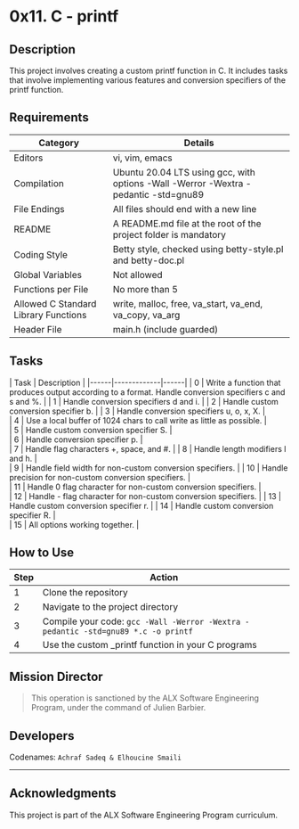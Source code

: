   # 0x11. C - printf

## Description
This project involves creating a custom printf function in C. It includes tasks that involve implementing various features and conversion specifiers of the printf function.

## Requirements
| Category | Details |
|----------|---------|
| Editors | vi, vim, emacs |
| Compilation | Ubuntu 20.04 LTS using gcc, with options -Wall -Werror -Wextra -pedantic -std=gnu89 |
| File Endings | All files should end with a new line |
| README | A README.md file at the root of the project folder is mandatory |
| Coding Style | Betty style, checked using betty-style.pl and betty-doc.pl |
| Global Variables | Not allowed |
| Functions per File | No more than 5 |
| Allowed C Standard Library Functions | write, malloc, free, va_start, va_end, va_copy, va_arg |
| Header File | main.h (include guarded) |

## Tasks
| Task | Description |
|------|-------------|------|
| 0 | Write a function that produces output according to a format. Handle conversion specifiers c and s and %. |
| 1 | Handle conversion specifiers d and i. |
| 2 | Handle custom conversion specifier b. |
| 3 | Handle conversion specifiers u, o, x, X. |  
| 4 | Use a local buffer of 1024 chars to call write as little as possible. |  
| 5 | Handle custom conversion specifier S. |  
| 6 | Handle conversion specifier p. |  
| 7 | Handle flag characters +, space, and #. | 
| 8 | Handle length modifiers l and h. |  
| 9 | Handle field width for non-custom conversion specifiers. | 
| 10 | Handle precision for non-custom conversion specifiers. |  
| 11 | Handle 0 flag character for non-custom conversion specifiers. |  
| 12 | Handle - flag character for non-custom conversion specifiers. | 
| 13 | Handle custom conversion specifier r. | 
| 14 | Handle custom conversion specifier R. |  
| 15 | All options working together. |  

## How to Use
| Step | Action |
|------|--------|
| 1 | Clone the repository |
| 2 | Navigate to the project directory |
| 3 | Compile your code: `gcc -Wall -Werror -Wextra -pedantic -std=gnu89 *.c -o printf` |
| 4 | Use the custom _printf function in your C programs |

## Mission Director
> This operation is sanctioned by the ALX Software Engineering Program, under the command of Julien Barbier.

## Developers
Codenames: `Achraf Sadeq & Elhoucine Smaili`

----------------------
## Acknowledgments
This project is part of the ALX Software Engineering Program curriculum.

